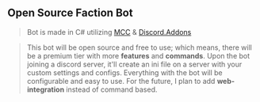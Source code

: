 ## Open Source Faction Bot

>Bot is made in C# utilizing [MCC](https://github.com/MCCTeam/Minecraft-Console-Client) & [Discord.Addons](https://github.com/foxbot/Discord.Addons.Interactive)

>This bot will be open source and free to use; which means, there will be a premium tier with more **features** and **commands**.
>Upon the bot joining a discord server, it'll create an ini file on a server with your custom settings and configs. 
>Everything with the bot will be configurable and easy to use. For the future, I plan to add **web-integration** instead of command based.
